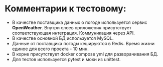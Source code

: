 # Комментарии к тестовому:

- В качестве поставщика данных о погоде используется сервис **OpenWeather**. Внутри слоев приложения присутствует соответствующая интеграция. Коммуникация через API.
- В качестве основной БД используется MySQL.
- Данные от поставщика погоды кешируются в Redis. Время жизни единое для всего проекта - 10 мин.
- В корне присутствует docker compose yml для разворачивания БД.
- Для тестов используется pytest и моки из unittest.
